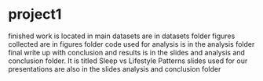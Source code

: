 # project1
finished work is located in main
datasets are in datasets folder
figures collected are in figures folder
code used for analysis is in the analysis folder
final write up with conclusion and results is in the slides and analysis and conclusion folder. It is titled Sleep vs Lifestyle Patterns
slides used for our presentations are also in the slides analysis and conclusion folder
